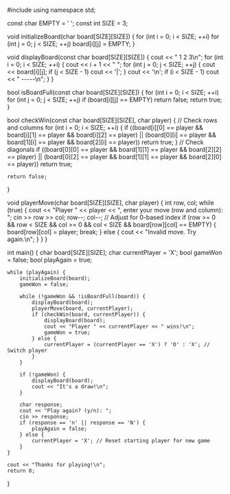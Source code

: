 #include <iostream>
using namespace std;

const char EMPTY = ' ';
const int SIZE = 3;

void initializeBoard(char board[SIZE][SIZE]) {
    for (int i = 0; i < SIZE; ++i)
        for (int j = 0; j < SIZE; ++j)
            board[i][j] = EMPTY;
}

void displayBoard(const char board[SIZE][SIZE]) {
    cout << "  1 2 3\n";
    for (int i = 0; i < SIZE; ++i) {
        cout << i + 1 << " ";
        for (int j = 0; j < SIZE; ++j) {
            cout << board[i][j];
            if (j < SIZE - 1) cout << '|';
        }
        cout << '\n';
        if (i < SIZE - 1) cout << "  -----\n";
    }
}

bool isBoardFull(const char board[SIZE][SIZE]) {
    for (int i = 0; i < SIZE; ++i)
        for (int j = 0; j < SIZE; ++j)
            if (board[i][j] == EMPTY)
                return false;
    return true;
}

bool checkWin(const char board[SIZE][SIZE], char player) {
    // Check rows and columns
    for (int i = 0; i < SIZE; ++i) {
        if ((board[i][0] == player && board[i][1] == player && board[i][2] == player) ||
            (board[0][i] == player && board[1][i] == player && board[2][i] == player))
            return true;
    }
    // Check diagonals
    if ((board[0][0] == player && board[1][1] == player && board[2][2] == player) ||
        (board[0][2] == player && board[1][1] == player && board[2][0] == player))
        return true;
    
    return false;
}

void playerMove(char board[SIZE][SIZE], char player) {
    int row, col;
    while (true) {
        cout << "Player " << player << ", enter your move (row and column): ";
        cin >> row >> col;
        row--; col--; // Adjust for 0-based index
        if (row >= 0 && row < SIZE && col >= 0 && col < SIZE && board[row][col] == EMPTY) {
            board[row][col] = player;
            break;
        } else {
            cout << "Invalid move. Try again.\n";
        }
    }
}

int main() {
    char board[SIZE][SIZE];
    char currentPlayer = 'X';
    bool gameWon = false;
    bool playAgain = true;

    while (playAgain) {
        initializeBoard(board);
        gameWon = false;

        while (!gameWon && !isBoardFull(board)) {
            displayBoard(board);
            playerMove(board, currentPlayer);
            if (checkWin(board, currentPlayer)) {
                displayBoard(board);
                cout << "Player " << currentPlayer << " wins!\n";
                gameWon = true;
            } else {
                currentPlayer = (currentPlayer == 'X') ? 'O' : 'X'; // Switch player
            }
        }

        if (!gameWon) {
            displayBoard(board);
            cout << "It's a draw!\n";
        }

        char response;
        cout << "Play again? (y/n): ";
        cin >> response;
        if (response == 'n' || response == 'N') {
            playAgain = false;
        } else {
            currentPlayer = 'X'; // Reset starting player for new game
        }
    }

    cout << "Thanks for playing!\n";
    return 0;
}
